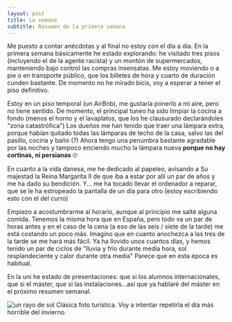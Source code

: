 ```yaml
---
layout: post
title: La semana
subtitle: Resumen de la primera semana 
---
```

Me puesto a contar anécdotas y al final no estoy con el día a día. En la primera semana básicamente he estado explorando: he visitado tres pisos (incluyendo el de la agente racista) y un montón de supermercados, manteniendo bajo control las compras insensatas. Me estoy moviendo o a pie o en transporte público, que los billetes de hora y cuarto de duración cunden bastante. De momento no he mirado bicis, voy a esperar a tener el piso definitivo.

Estoy en un piso temporal (un AirBnb), me gustaría ponerlo a mi aire, pero no tiene sentido. De momento, el principal tuneo ha sido limpiar la cocina a fondo (menos el horno y el lavaplatos, que los he clausurado declarándoles "zona catastrófica") Los dueños me han tenido que traer una lámpara extra, porque habían quitado todas las lámparas de techo de la casa, salvo las del pasillo, cocina y baño (?) Ahora tengo una penumbra bastante agradable por las noches y tampoco enciendo mucho la lámpara nueva **porque no hay cortinas, ni persianas** 🙄 

En cuanto a la vida danesa, me he dedicado al papeleo, avisando a Su majestad la Reina Margarita II de que iba a estar por allí un par de años y me ha dado su bendición. Y... me ha tocado llevar el ordenador a reparar, que se le ha estropeado la pantalla de un día para otro (estoy escribiendo esto con el del curro)

Empiezo a acostumbrarme al horario, aunque al principio me salté alguna comida. Tenemos la misma hora que en España, pero todo va un par de horas antes y en el caso de la cena (a eso de las seis / siete de la tarde) me está costando un poco más. Imagino que en cuanto anochezca a las tres de la tarde se me hará más fácil. Ya ha llovido unos cuantos días, y hemos tenido un par de ciclos de "lluvia y frío durante media hora, sol resplandeciente y calor durante otra media" Parece que en esta época es habitual.

En la uni he estado de presentaciones: que si los alumnos internacionales, que si el máster, que si las instalaciones...así que ya hablaré del máster en el próximo resumen semanal.

![un rayo de sol](/img/0011.JPG)
Clásica foto turística. Voy a intentar repetirla el día más horrible del invierno.